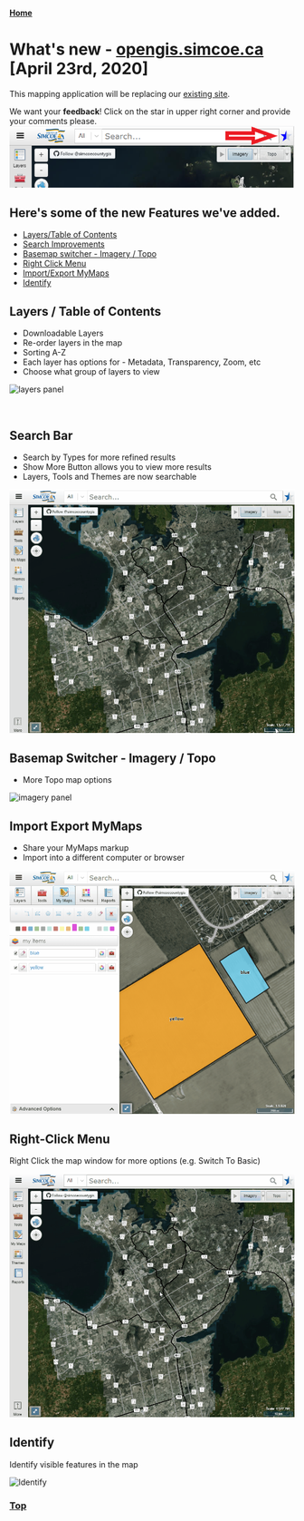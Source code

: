 #### [Home](/)
# What's new - [opengis.simcoe.ca](https://opengis.simcoe.ca) [April 23rd, 2020]

This mapping application will be replacing our [existing site](https://maps.simcoe.ca/public).

We want your <b>feedback</b>! Click on the star in upper right corner and provide your comments please.
![](./images/feedback.png)

## Here's some of the new Features we've added.

- [Layers/Table of Contents](#toc)
- [Search Improvements](#search)
- [Basemap switcher - Imagery / Topo](#basemaps)
- [Right Click Menu](#right-click)
- [Import/Export MyMaps](#mymaps)
- [Identify](#identify)

<a name="toc"></a>

## Layers / Table of Contents

- Downloadable Layers
- Re-order layers in the map
- Sorting A-Z
- Each layer has options for - Metadata, Transparency, Zoom, etc
- Choose what group of layers to view

![layers panel](./images/layers.gif "Layers")

<a name="search"></a><br/>

## Search Bar

- Search by Types for more refined results
- Show More Button allows you to view more results
- Layers, Tools and Themes are now searchable

![search panel](./images/search.gif "Search Bar")
<a name="basemaps"></a>

## Basemap Switcher - Imagery / Topo

- More Topo map options

![imagery panel](./images/imagery.gif "Imagery/ Topo Basemap")
<a name="mymaps"></a>

## Import Export MyMaps

- Share your MyMaps markup
- Import into a different computer or browser

![maps panel](./images/maps.gif "My Maps")

<a name="right-click"></a>

## Right-Click Menu

Right Click the map window for more options (e.g. Switch To Basic)

![Right Click](./images/right-click.gif "Right Click")

<a name="identify"></a>

## Identify

Identify visible features in the map

![Identify](./images/identify.gif "Identify")

### [Top](#Home)